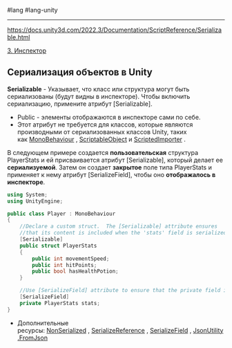 #lang #lang-unity 

---
https://docs.unity3d.com/2022.3/Documentation/ScriptReference/Serializable.html

[3. Инспектор](2.%20Frameworks/C-sharp%20-%20Unity/1.%20ИНТЕРФЕЙС/3.%20Инспектор.md)

## Сериализация объектов в Unity

**Serializable** - Указывает, что класс или структура могут быть сериализованы (будут видны в инспекторе). Чтобы включить сериализацию, примените атрибут [Serializable]. 
- Public - элементы отображаются в инспекторе сами по себе.
- Этот атрибут не требуется для классов, которые являются производными от сериализованных классов Unity, таких как [MonoBehaviour](https://docs.unity3d.com/2022.3/Documentation/ScriptReference/MonoBehaviour.html) , [ScriptableObject](https://docs.unity3d.com/2022.3/Documentation/ScriptReference/ScriptableObject.html) и [ScriptedImporter](https://docs.unity3d.com/2022.3/Documentation/ScriptReference/AssetImporters.ScriptedImporter.html) .  
  
В следующем примере создается **пользовательская** структура PlayerStats и ей присваивается атрибут [Serializable], который делает ее **сериализуемой**. 
Затем он создает **закрытое** поле типа PlayerStats и применяет к нему атрибут [SerializeField], чтобы оно **отображалось в инспекторе**.
```csharp
using System;
using UnityEngine;

public class Player : MonoBehaviour
{
    //Declare a custom struct.  The [Serializable] attribute ensures
    //that its content is included when the 'stats' field is serialized.
    [Serializable]
    public struct PlayerStats
    {
        public int movementSpeed;
        public int hitPoints;
        public bool hasHealthPotion;
    }

    //Use [SerializeField] attribute to ensure that the private field is serialized
    [SerializeField]
    private PlayerStats stats;
}
```

- Дополнительные ресурсы: [NonSerialized](https://docs.unity3d.com/2022.3/Documentation/ScriptReference/NonSerialized.html) , [SerializeReference](https://docs.unity3d.com/2022.3/Documentation/ScriptReference/SerializeReference.html) , [SerializeField](https://docs.unity3d.com/2022.3/Documentation/ScriptReference/SerializeField.html) , [JsonUtility.FromJson](https://docs.unity3d.com/2022.3/Documentation/ScriptReference/JsonUtility.FromJson.html)  